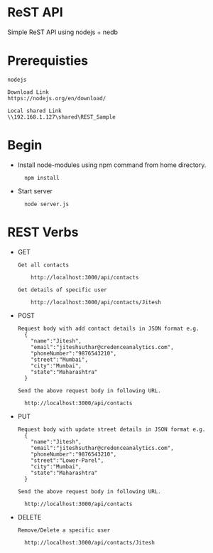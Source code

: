 # ReST API
Simple ReST API using nodejs + nedb

# Prerequisties 
    nodejs
 
    Download Link
    https://nodejs.org/en/download/
    
    Local shared Link
    \\192.168.1.127\shared\REST_Sample

	

# Begin
* Install node-modules using npm command from home directory.

		npm install
    
* Start server
		
		node server.js
    
# REST Verbs
* GET
		
      Get all contacts
          
          http://localhost:3000/api/contacts

      Get details of specific user
          
          http://localhost:3000/api/contacts/Jitesh

* POST

      Request body with add contact details in JSON format e.g.
        {
          "name":"Jitesh",
          "email":"jiteshsuthar@credenceanalytics.com",
          "phoneNumber":"9876543210",
          "street":"Mumbai",
          "city":"Mumbai",
          "state":"Maharashtra"
        }

      Send the above request body in following URL.
        
        http://localhost:3000/api/contacts

* PUT

      Request body with update street details in JSON format e.g.
        {
          "name":"Jitesh",
          "email":"jiteshsuthar@credenceanalytics.com",
          "phoneNumber":"9876543210",
          "street":"Lower-Parel",
          "city":"Mumbai",
          "state":"Maharashtra"
        }

      Send the above request body in following URL.
		    
        http://localhost:3000/api/contacts


* DELETE

      Remove/Delete a specific user
        
        http://localhost:3000/api/contacts/Jitesh
